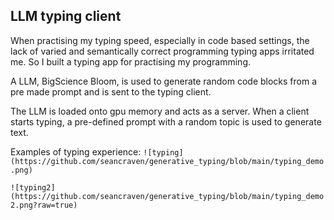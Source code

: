## LLM typing client
When practising my typing speed, especially in code based settings, the lack of varied and semantically correct programming typing apps irritated me. So I built a typing app for practising my programming.

A LLM, BigScience Bloom, is used to generate random code blocks from a pre made prompt and is sent to the typing client.

The LLM is loaded onto gpu memory and acts as a server. When a client starts typing, a pre-defined prompt with a random topic is used to generate text. 


Examples of typing experience:
```![typing](https://github.com/seancraven/generative_typing/blob/main/typing_demo.png)``` 

```![typing2](https://github.com/seancraven/generative_typing/blob/main/typing_demo2.png?raw=true)```

